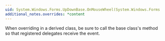 ```yaml
---
uid: System.Windows.Forms.UpDownBase.OnMouseWheel(System.Windows.Forms.MouseEventArgs)
additional_notes.overrides: *content
---
```


<p>When overriding <xref href="System.Windows.Forms.UpDownBase.OnMouseWheel(System.Windows.Forms.MouseEventArgs)"></xref> in a derived class, be sure to call the base class's <xref href="System.Windows.Forms.UpDownBase.OnMouseWheel(System.Windows.Forms.MouseEventArgs)"></xref> method so that registered delegates receive the event.</p>


